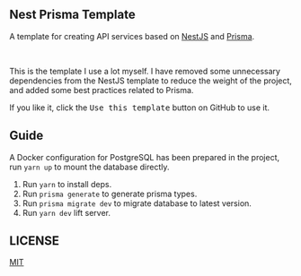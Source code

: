 ## Nest Prisma Template

A template for creating API services based on [NestJS](https://nestjs.com/) and [Prisma](https://www.prisma.io/).

<br/>

This is the template I use a lot myself.
I have removed some unnecessary dependencies from the NestJS template to reduce the weight of the project,
and added some best practices related to Prisma.

If you like it, click the <kbd>Use this template</kbd> button on GitHub to use it.

## Guide

A Docker configuration for PostgreSQL has been prepared in the project, run `yarn up` to mount the database directly.

1. Run `yarn` to install deps.
2. Run `prisma generate` to generate prisma types.
3. Run `prisma migrate dev` to migrate database to latest version.
4. Run `yarn dev` lift server.

## LICENSE

[MIT](./LICENSE)
